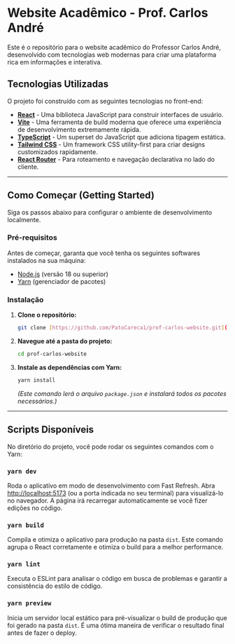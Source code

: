 # Website Acadêmico - Prof. Carlos André

Este é o repositório para o website acadêmico do Professor Carlos André, desenvolvido com tecnologias web modernas para criar uma plataforma rica em informações e interativa.

## Tecnologias Utilizadas

O projeto foi construído com as seguintes tecnologias no front-end:

- **[React](https://react.dev/)** - Uma biblioteca JavaScript para construir interfaces de usuário.
- **[Vite](https://vitejs.dev/)** - Uma ferramenta de build moderna que oferece uma experiência de desenvolvimento extremamente rápida.
- **[TypeScript](https://www.typescriptlang.org/)** - Um superset do JavaScript que adiciona tipagem estática.
- **[Tailwind CSS](https://tailwindcss.com/)** - Um framework CSS utility-first para criar designs customizados rapidamente.
- **[React Router](https://reactrouter.com/)** - Para roteamento e navegação declarativa no lado do cliente.

---

## Como Começar (Getting Started)

Siga os passos abaixo para configurar o ambiente de desenvolvimento localmente.

### Pré-requisitos

Antes de começar, garanta que você tenha os seguintes softwares instalados na sua máquina:

- [Node.js](https://nodejs.org/) (versão 18 ou superior)
- [Yarn](https://yarnpkg.com/) (gerenciador de pacotes)

### Instalação

1.  **Clone o repositório:**
    ```bash
    git clone [https://github.com/PatoCareca1/prof-carlos-website.git](https://github.com/PatoCareca1/prof-carlos-website.git)
    ```
2.  **Navegue até a pasta do projeto:**
    ```bash
    cd prof-carlos-website
    ```

3.  **Instale as dependências com Yarn:**
    ```bash
    yarn install
    ```
    *(Este comando lerá o arquivo `package.json` e instalará todos os pacotes necessários.)*

---

## Scripts Disponíveis

No diretório do projeto, você pode rodar os seguintes comandos com o Yarn:

### `yarn dev`

Roda o aplicativo em modo de desenvolvimento com Fast Refresh.
Abra [http://localhost:5173](http://localhost:5173) (ou a porta indicada no seu terminal) para visualizá-lo no navegador. A página irá recarregar automaticamente se você fizer edições no código.

### `yarn build`

Compila e otimiza o aplicativo para produção na pasta `dist`.
Este comando agrupa o React corretamente e otimiza o build para a melhor performance.

### `yarn lint`

Executa o ESLint para analisar o código em busca de problemas e garantir a consistência do estilo de código.

### `yarn preview`

Inicia um servidor local estático para pré-visualizar o build de produção que foi gerado na pasta `dist`. É uma ótima maneira de verificar o resultado final antes de fazer o deploy.